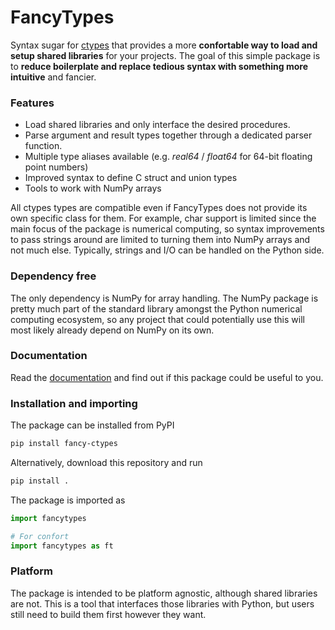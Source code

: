 # FancyTypes

Syntax sugar for [ctypes](https://docs.python.org/3/library/ctypes.html) that provides a more **confortable way to load and setup shared libraries** for your projects. The goal of this simple package is to **reduce boilerplate and replace tedious syntax with something more intuitive** and fancier.

### Features

- Load shared libraries and only interface the desired procedures.
- Parse argument and result types together through a dedicated parser function.
- Multiple type aliases available (e.g. *real64* / *float64* for 64-bit floating point numbers)
- Improved syntax to define C struct and union types
- Tools to work with NumPy arrays

All ctypes types are compatible even if FancyTypes does not provide its own specific class for them. For example, char support is limited since the main focus of the package is numerical computing, so syntax improvements to pass strings around are limited to turning them into NumPy arrays and not much else. Typically, strings and I/O can be handled on the Python side.

### Dependency free

The only dependency is NumPy for array handling. The NumPy package is pretty much part of the standard library amongst the Python numerical computing ecosystem, so any project that could potentially use this will most likely already depend on NumPy on its own.

### Documentation

Read the [documentation](https://hlatorrec.github.io/fancy-ctypes/) and find out if this package could be useful to you.

### Installation and importing

The package can be installed from PyPI

```bash
pip install fancy-ctypes
```

Alternatively, download this repository and run

```bash
pip install .
```

The package is imported as

```python
import fancytypes

# For confort
import fancytypes as ft
```

### Platform

The package is intended to be platform agnostic, although shared libraries are not. This is a tool that interfaces those libraries with Python, but users still need to build them first however they want.

